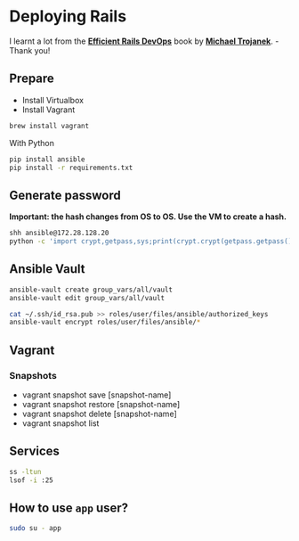 # Deploying Rails

I learnt a lot from the **[Efficient Rails DevOps](https://efficientrailsdevops.com/)** book by **[Michael Trojanek](https://relativkreativ.at/about)**. - Thank you!

## Prepare
- Install Virtualbox
- Install Vagrant
```bash
brew install vagrant
```

With Python
```bash
pip install ansible
pip install -r requirements.txt
```

## Generate password

**Important: the hash changes from OS to OS. Use the VM to create a hash.**

```bash
shh ansible@172.28.128.20
python -c 'import crypt,getpass,sys;print(crypt.crypt(getpass.getpass(), crypt.mksalt(crypt.METHOD_SHA512)))'
```

## Ansible Vault
```bash
ansible-vault create group_vars/all/vault
ansible-vault edit group_vars/all/vault

cat ~/.ssh/id_rsa.pub >> roles/user/files/ansible/authorized_keys
ansible-vault encrypt roles/user/files/ansible/*
```

## Vagrant

### Snapshots

* vagrant snapshot save [snapshot-name]
* vagrant snapshot restore [snapshot-name]
* vagrant snapshot delete [snapshot-name]
* vagrant snapshot list

## Services
```bash
ss -ltun
lsof -i :25
```

## How to use `app` user?
```bash
sudo su - app
```




